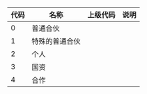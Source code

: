 | 代码 | 名称           | 上级代码 | 说明 |
| ---- | -------------- | -------- | ---- |
| 0    | 普通合伙       |          |      |
| 1    | 特殊的普通合伙 |          |      |
| 2    | 个人           |          |      |
| 3    | 国资           |          |      |
| 4    | 合作           |          |      |